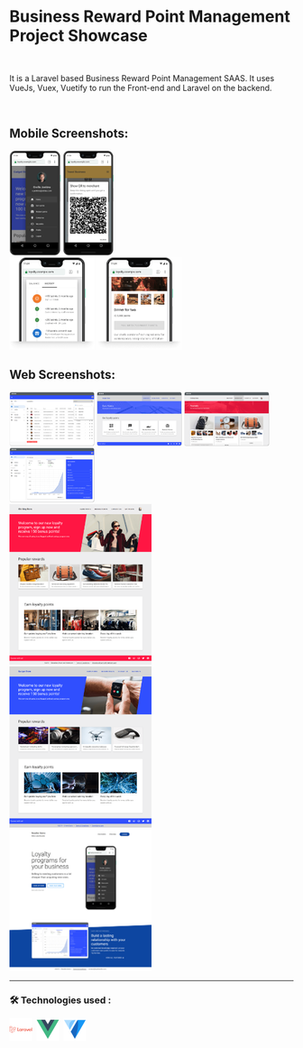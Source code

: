 # Business Reward Point Management Project Showcase

<br>

It is a Laravel based Business Reward Point Management SAAS. It uses VueJs, Vuex, Vuetify to run the Front-end and Laravel on the backend. 

<br>

## Mobile Screenshots:
<img src="/Source Code/public/images/site/visuals/mobile-campaign.png" width="18%"></img>
<img src="/Source Code/public/images/site/visuals/mobile-redeem-qr.png" width="18%"></img>
</br>
<img src="/Source Code/public/images/site/visuals/mobile-history.png" width="30%"></img>
<img src="/Source Code/public/images/site/visuals/mobile-rewards.png" width="30%"></img>

## Web Screenshots:
<img src="/Source Code/public/images/site/visuals/customers.png" width="30%"></img>
<img src="/Source Code/public/images/site/visuals/earn-points.png" width="30%"></img>
<img src="/Source Code/public/images/site/visuals/rewards.png" width="30%"></img>
<img src="/Source Code/public/images/site/visuals/user-homepage.png" width="30%"></img>
</br>
<img src="/Source Code/public/images/site/visuals/clothing-home.png" width="50%"></img>
<img src="/Source Code/public/images/site/visuals/gadget-home.png" width="50%"></img>
<img src="/Source Code/public/images/site/visuals/reseller-website.png" width="50%"></img>

---

### :hammer_and_wrench: Technologies used :

<div>
  <img src="https://github.com/devicons/devicon/blob/master/icons/laravel/laravel-original-wordmark.svg" title="Laravel" alt="Laravel" width="40" height="40"/>&nbsp;
  <img src="https://github.com/devicons/devicon/blob/master/icons/vuejs/vuejs-original.svg" title="VueJs" alt="VueJs" width="40" height="40"/>&nbsp;
  <img src="https://github.com/devicons/devicon/blob/master/icons/vuetify/vuetify-original.svg" title="Vuetify" alt="Vuetif" width="40" height="40"/>
</div>
